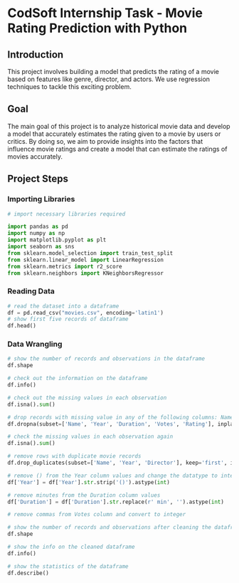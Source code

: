 # CodSoft Internship Task - Movie Rating Prediction with Python

## Introduction
This project involves building a model that predicts the rating of a movie based on features like genre, director, and actors. We use regression techniques to tackle this exciting problem.

## Goal
The main goal of this project is to analyze historical movie data and develop a model that accurately estimates the rating given to a movie by users or critics. By doing so, we aim to provide insights into the factors that influence movie ratings and create a model that can estimate the ratings of movies accurately.

## Project Steps

### Importing Libraries

```python
# import necessary libraries required

import pandas as pd
import numpy as np
import matplotlib.pyplot as plt
import seaborn as sns
from sklearn.model_selection import train_test_split
from sklearn.linear_model import LinearRegression
from sklearn.metrics import r2_score
from sklearn.neighbors import KNeighborsRegressor
```

### Reading Data
```python
# read the dataset into a dataframe
df = pd.read_csv("movies.csv", encoding='latin1')
# show first five records of dataframe
df.head()
```

### Data Wrangling
```python
# show the number of records and observations in the dataframe
df.shape

# check out the information on the dataframe
df.info()

# check out the missing values in each observation
df.isna().sum()

# drop records with missing value in any of the following columns: Name, Year, Duration, Votes, Rating
df.dropna(subset=['Name', 'Year', 'Duration', 'Votes', 'Rating'], inplace=True)

# check the missing values in each observation again
df.isna().sum()

# remove rows with duplicate movie records
df.drop_duplicates(subset=['Name', 'Year', 'Director'], keep='first', inplace=True)

# remove () from the Year column values and change the datatype to integer
df['Year'] = df['Year'].str.strip('()').astype(int)

# remove minutes from the Duration column values
df['Duration'] = df['Duration'].str.replace(r' min', '').astype(int)

# remove commas from Votes column and convert to integer

# show the number of records and observations after cleaning the dataframe
df.shape

# show the info on the cleaned dataframe
df.info()

# show the statistics of the dataframe
df.describe()
```

